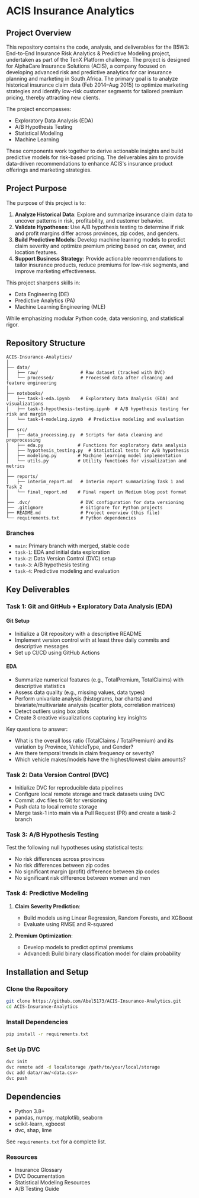 # ACIS Insurance Analytics

## Project Overview
This repository contains the code, analysis, and deliverables for the B5W3: End-to-End Insurance Risk Analytics & Predictive Modeling project, undertaken as part of the TenX Platform challenge. The project is designed for AlphaCare Insurance Solutions (ACIS), a company focused on developing advanced risk and predictive analytics for car insurance planning and marketing in South Africa. The primary goal is to analyze historical insurance claim data (Feb 2014–Aug 2015) to optimize marketing strategies and identify low-risk customer segments for tailored premium pricing, thereby attracting new clients.

The project encompasses:
- Exploratory Data Analysis (EDA)
- A/B Hypothesis Testing
- Statistical Modeling
- Machine Learning

These components work together to derive actionable insights and build predictive models for risk-based pricing. The deliverables aim to provide data-driven recommendations to enhance ACIS's insurance product offerings and marketing strategies.

## Project Purpose
The purpose of this project is to:

1. **Analyze Historical Data**: Explore and summarize insurance claim data to uncover patterns in risk, profitability, and customer behavior.
2. **Validate Hypotheses**: Use A/B hypothesis testing to determine if risk and profit margins differ across provinces, zip codes, and genders.
3. **Build Predictive Models**: Develop machine learning models to predict claim severity and optimize premium pricing based on car, owner, and location features.
4. **Support Business Strategy**: Provide actionable recommendations to tailor insurance products, reduce premiums for low-risk segments, and improve marketing effectiveness.

This project sharpens skills in:
- Data Engineering (DE)
- Predictive Analytics (PA)
- Machine Learning Engineering (MLE)

While emphasizing modular Python code, data versioning, and statistical rigor.

## Repository Structure
```
ACIS-Insurance-Analytics/
│
├── data/
│   ├── raw/                # Raw dataset (tracked with DVC)
│   └── processed/          # Processed data after cleaning and feature engineering
│
├── notebooks/
│   ├── task-1-eda.ipynb    # Exploratory Data Analysis (EDA) and visualizations
│   ├── task-3-hypothesis-testing.ipynb  # A/B hypothesis testing for risk and margin
│   └── task-4-modeling.ipynb  # Predictive modeling and evaluation
│
├── src/
│   ├── data_processing.py  # Scripts for data cleaning and preprocessing
│   ├── eda.py             # Functions for exploratory data analysis
│   ├── hypothesis_testing.py  # Statistical tests for A/B hypothesis
│   ├── modeling.py        # Machine learning model implementation
│   └── utils.py           # Utility functions for visualization and metrics
│
├── reports/
│   ├── interim_report.md   # Interim report summarizing Task 1 and Task 2
│   └── final_report.md    # Final report in Medium blog post format
│
├── .dvc/                   # DVC configuration for data versioning
├── .gitignore              # Gitignore for Python projects
├── README.md               # Project overview (this file)
└── requirements.txt        # Python dependencies
```

### Branches
- `main`: Primary branch with merged, stable code
- `task-1`: EDA and initial data exploration
- `task-2`: Data Version Control (DVC) setup
- `task-3`: A/B hypothesis testing
- `task-4`: Predictive modeling and evaluation

## Key Deliverables

### Task 1: Git and GitHub + Exploratory Data Analysis (EDA)

#### Git Setup
- Initialize a Git repository with a descriptive README
- Implement version control with at least three daily commits and descriptive messages
- Set up CI/CD using GitHub Actions

#### EDA
- Summarize numerical features (e.g., TotalPremium, TotalClaims) with descriptive statistics
- Assess data quality (e.g., missing values, data types)
- Perform univariate analysis (histograms, bar charts) and bivariate/multivariate analysis (scatter plots, correlation matrices)
- Detect outliers using box plots
- Create 3 creative visualizations capturing key insights

Key questions to answer:
- What is the overall loss ratio (TotalClaims / TotalPremium) and its variation by Province, VehicleType, and Gender?
- Are there temporal trends in claim frequency or severity?
- Which vehicle makes/models have the highest/lowest claim amounts?

### Task 2: Data Version Control (DVC)
- Initialize DVC for reproducible data pipelines
- Configure local remote storage and track datasets using DVC
- Commit .dvc files to Git for versioning
- Push data to local remote storage
- Merge task-1 into main via a Pull Request (PR) and create a task-2 branch

### Task 3: A/B Hypothesis Testing
Test the following null hypotheses using statistical tests:
- No risk differences across provinces
- No risk differences between zip codes
- No significant margin (profit) difference between zip codes
- No significant risk difference between women and men

### Task 4: Predictive Modeling
1. **Claim Severity Prediction**:
   - Build models using Linear Regression, Random Forests, and XGBoost
   - Evaluate using RMSE and R-squared

2. **Premium Optimization**:
   - Develop models to predict optimal premiums
   - Advanced: Build binary classification model for claim probability

## Installation and Setup

### Clone the Repository
```bash
git clone https://github.com/Abel5173/ACIS-Insurance-Analytics.git
cd ACIS-Insurance-Analytics
```

### Install Dependencies
```bash
pip install -r requirements.txt
```

### Set Up DVC
```bash
dvc init
dvc remote add -d localstorage /path/to/your/local/storage
dvc add data/raw/<data.csv>
dvc push
```

## Dependencies
- Python 3.8+
- pandas, numpy, matplotlib, seaborn
- scikit-learn, xgboost
- dvc, shap, lime

See `requirements.txt` for a complete list.

### Resources
- Insurance Glossary
- DVC Documentation
- Statistical Modeling Resources
- A/B Testing Guide

